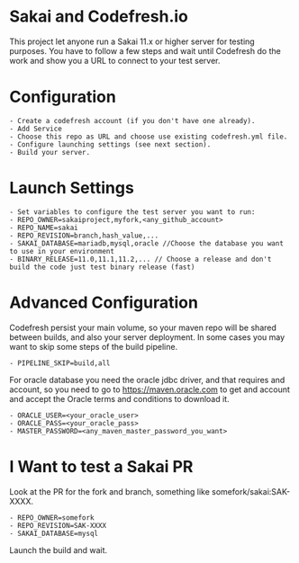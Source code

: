 # Sakai and Codefresh.io

This project let anyone run a Sakai 11.x or higher server for testing purposes.
You have to follow a few steps and wait until Codefresh do the work and show you a URL to connect to your test server.

# Configuration

	- Create a codefresh account (if you don't have one already).
	- Add Service
	- Choose this repo as URL and choose use existing codefresh.yml file.
	- Configure launching settings (see next section).
	- Build your server.

# Launch Settings

	- Set variables to configure the test server you want to run:
	- REPO_OWNER=sakaiproject,myfork,<any_github_account>
	- REPO_NAME=sakai
	- REPO_REVISION=branch,hash_value,...
	- SAKAI_DATABASE=mariadb,mysql,oracle //Choose the database you want to use in your environment
	- BINARY_RELEASE=11.0,11.1,11.2,... // Choose a release and don't build the code just test binary release (fast)
	
# Advanced Configuration

Codefresh persist your main volume, so your maven repo will be shared between builds, and also your server deployment.
In some cases you may want to skip some steps of the build pipeline.

	- PIPELINE_SKIP=build,all
	
For oracle database you need the oracle jdbc driver, and that requires and account, so you need to go to https://maven.oracle.com to get and account and accept the Oracle terms and conditions to download it.

	- ORACLE_USER=<your_oracle_user>
	- ORACLE_PASS=<your_oracle_pass>
	- MASTER_PASSWORD=<any_maven_master_password_you_want>

# I Want to test a Sakai PR

Look at the PR for the fork and branch, something like somefork/sakai:SAK-XXXX.

	- REPO_OWNER=somefork
	- REPO_REVISION=SAK-XXXX
	- SAKAI_DATABASE=mysql
	
Launch the build and wait.
